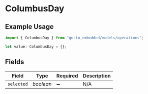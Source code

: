 # ColumbusDay

## Example Usage

```typescript
import { ColumbusDay } from "gusto_embedded/models/operations";

let value: ColumbusDay = {};
```

## Fields

| Field              | Type               | Required           | Description        |
| ------------------ | ------------------ | ------------------ | ------------------ |
| `selected`         | *boolean*          | :heavy_minus_sign: | N/A                |